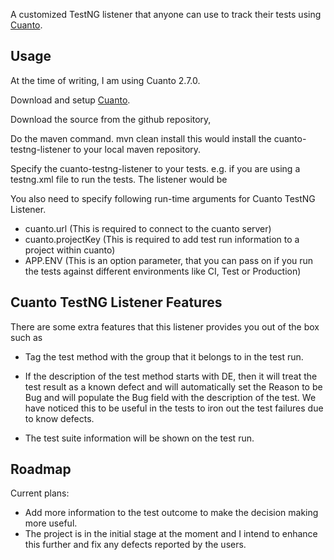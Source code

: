 A customized TestNG listener that anyone can use to track their tests using [Cuanto](http://www.trackyourtests.com/).


## Usage ##
At the time of writing, I am using Cuanto 2.7.0.

Download and setup [Cuanto](http://www.trackyourtests.com/).

Download the source from the github repository,

Do the maven command.
    mvn clean install
this would install the cuanto-testng-listener to your local maven repository.

Specify the cuanto-testng-listener to your tests. e.g. if you are using a testng.xml file to run the tests. The listener would be

<listeners>
    <listener class-name="org.pragmaticqa.listener.CuantoListener" />
</listeners>

You also need to specify following run-time arguments for Cuanto TestNG Listener.

* cuanto.url (This is required to connect to the cuanto server)
* cuanto.projectKey (This is required to add test run information to a project within cuanto)
* APP.ENV (This is an option parameter, that you can pass on if you run the tests against different environments like CI, Test or Production)


## Cuanto TestNG Listener Features ##
There are some extra features that this listener provides you out of the box such as

* Tag the test method with the group that it belongs to in the test run.

* If the description of the test method starts with DE, then it will treat the test result as a known defect and will automatically set the Reason to be Bug and will populate the Bug field with the description of the test. We have noticed this to be useful in the tests to iron out the test failures due to know defects.

* The test suite information will be shown on the test run.

## Roadmap ##
Current plans:

* Add more information to the test outcome to make the decision making more useful.
* The project is in the initial stage at the moment and I intend to enhance this further and fix any defects reported by the users.

